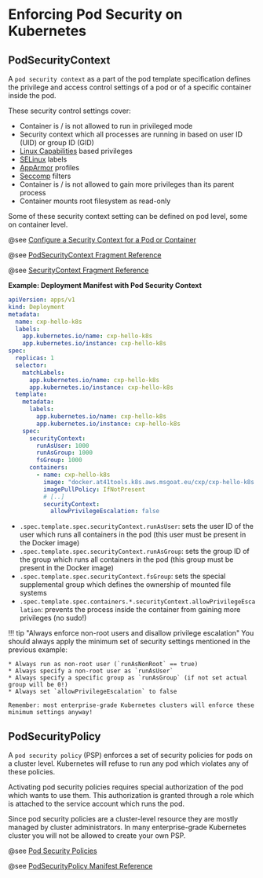 # Enforcing Pod Security on Kubernetes

## PodSecurityContext

A `pod security context` as a part of the pod template specification defines the privilege and access control settings 
of a pod or of a specific container inside the pod.

These security control settings cover:

* Container is / is not allowed to run in privileged mode
* Security context which all processes are running in based on user ID (UID) or group ID (GID)
* [Linux Capabilities](https://linux-audit.com/linux-capabilities-hardening-linux-binaries-by-removing-setuid/) based privileges
* [SELinux](https://en.wikipedia.org/wiki/Security-Enhanced_Linux) labels
* [AppArmor](https://kubernetes.io/docs/tutorials/clusters/apparmor/) profiles
* [Seccomp](https://en.wikipedia.org/wiki/Seccomp) filters
* Container is / is not allowed to gain more privileges than its parent process
* Container mounts root filesystem as read-only

Some of these security context setting can be defined on pod level, some on container level.

@see [Configure a Security Context for a Pod or Container](https://kubernetes.io/docs/tasks/configure-pod-container/security-context/)

@see [PodSecurityContext Fragment Reference](https://kubernetes.cn/docs/reference/generated/kubernetes-api/v1.18/#podsecuritycontext-v1-core)

@see [SecurityContext Fragment Reference](https://kubernetes.cn/docs/reference/generated/kubernetes-api/v1.18/#securitycontext-v1-core)

__Example: Deployment Manifest with Pod Security Context__

```yaml
apiVersion: apps/v1
kind: Deployment
metadata:
  name: cxp-hello-k8s
  labels:
    app.kubernetes.io/name: cxp-hello-k8s
    app.kubernetes.io/instance: cxp-hello-k8s
spec:
  replicas: 1
  selector:
    matchLabels:
      app.kubernetes.io/name: cxp-hello-k8s
      app.kubernetes.io/instance: cxp-hello-k8s
  template:
    metadata:
      labels:
        app.kubernetes.io/name: cxp-hello-k8s
        app.kubernetes.io/instance: cxp-hello-k8s
    spec:
      securityContext:
        runAsUser: 1000
        runAsGroup: 1000
        fsGroup: 1000
      containers:
        - name: cxp-hello-k8s
          image: "docker.at41tools.k8s.aws.msgoat.eu/cxp/cxp-hello-k8s:1.0.0"
          imagePullPolicy: IfNotPresent
          # [..]
          securityContext:
            allowPrivilegeEscalation: false
```

* `.spec.template.spec.securityContext.runAsUser`: 
sets the user ID of the user which runs all containers in the pod (this user must be present in the Docker image)
* `.spec.template.spec.securityContext.runAsGroup`: 
sets the group ID of the group which runs all containers in the pod (this group must be present in the Docker image)
* `.spec.template.spec.securityContext.fsGroup`: 
sets the special supplemental group which defines the ownership of mounted file systems
* `.spec.template.spec.containers.*.securityContext.allowPrivilegeEscalation`: 
prevents the process inside the container from gaining more privileges (no sudo!)

!!! tip "Always enforce non-root users and disallow privilege escalation"
    You should always apply the minimum set of security settings mentioned in the previous example:
    
    * Always run as non-root user (`runAsNonRoot` == true) 
    * Always specify a non-root user as `runAsUser`
    * Always specify a specific group as `runAsGroup` (if not set actual group will be 0!)
    * Always set `allowPrivilegeEscalation` to false
    
    Remember: most enterprise-grade Kubernetes clusters will enforce these minimum settings anyway!

## PodSecurityPolicy

A `pod security policy` (PSP) enforces a set of security policies for pods on a cluster level. 
Kubernetes will refuse to run any pod which violates any of these policies.

Activating pod security policies requires special authorization of the pod which wants to use them.
This authorization is granted through a role which is attached to the service account which runs the pod.

Since pod security policies are a cluster-level resource they are mostly managed by cluster administrators.
In many enterprise-grade Kubernetes cluster you will not be allowed to create your own PSP.

@see [Pod Security Policies](https://kubernetes.io/docs/concepts/policy/pod-security-policy/)

@see [PodSecurityPolicy Manifest Reference](https://kubernetes.cn/docs/reference/generated/kubernetes-api/v1.18/#podsecuritypolicy-v1beta1-policy)